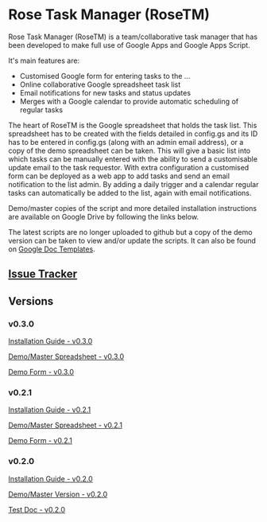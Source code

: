 # Rose Task Manager (RoseTM)


Rose Task Manager (RoseTM) is a team/collaborative task manager that has been developed to make full use of Google Apps and Google Apps Script.

It's main features are:

* Customised Google form for entering tasks to the ...
* Online collaborative Google spreadsheet task list
* Email notifications for new tasks and status updates
* Merges with a Google calendar to provide automatic scheduling of regular tasks

The heart of RoseTM is the Google spreadsheet that holds the task list. This spreadsheet has to be created with the fields detailed in config.gs and its ID has to be entered in config.gs (along with an admin email address), or a copy of the demo spreadsheet can be taken. This will give a basic list into which tasks can be manually entered with the ability to send a customisable update email to the task requestor. With extra configuration a customised form can be deployed as a web app to add tasks and send an email notification to the list admin. By adding a daily trigger and a calendar regular tasks can automatically be added to the list, again with email notifications.

Demo/master copies of the script and more detailed installation instructions are available on Google Drive by following the links below.

The latest scripts are no longer uploaded to github but a copy of the demo version can be taken to view and/or update the scripts. It can also be found on [Google Doc Templates](https://docs.google.com/templates). 

## [Issue Tracker](https://docs.google.com/spreadsheet/ccc?key=0Aneep_MqACaUdDRRMjg4VlZJbUVEMF91cHhtVUp2Unc&usp=sharing)

## Versions

### v0.3.0

[Installation Guide - v0.3.0](https://docs.google.com/document/d/1ws2OOdFm3xzOlMJx8w2ckFFfXBWW0qxZhTqO2m8-b3A/edit?usp=sharing)

[Demo/Master Spreadsheet - v0.3.0](https://docs.google.com/spreadsheet/ccc?key=0AhRtIprIrwuzdDMxWjhacmc0TF9Uam9sZERDdXFfRmc&usp=sharing)

[Demo Form - v0.3.0](https://script.google.com/macros/s/AKfycbwOphWOKCnsEqbWto_xkrfJLybOlczKayCvJarsESbKoAHmHo21/exec)

### v0.2.1

[Installation Guide - v0.2.1](https://docs.google.com/document/d/1tx0K_4vpCiD12NjGQK0WKwBeRRAxyc_wq2H9-0EscWM/edit?usp=sharing)

[Demo/Master Spreadsheet - v0.2.1](https://docs.google.com/spreadsheet/ccc?key=0AhRtIprIrwuzdGM0c3psbFNEV0RlcXdodER1ZE9tZFE&usp=sharing)

[Demo Form - v0.2.1](https://script.google.com/macros/s/AKfycbzYz3XYoLCDlFdLkeCneevHHIvMS5UBLFOTothSkQUFJ05Bixc/exec)

### v0.2.0

[Installation Guide - v0.2.0](https://docs.google.com/document/d/18gq2ppU85llHqIAJB2iLBXlUaqDDPll50fte4v2jX5Q/edit?usp=sharing)

[Demo/Master Version - v0.2.0](https://docs.google.com/spreadsheet/ccc?key=0AhRtIprIrwuzdE9FSlJtVFA1MDRpUWxJQVZCVWt3ZXc&usp=sharing)

[Test Doc - v0.2.0](https://docs.google.com/document/d/1AVo7nHECXS4cnC90z3AuQqp1R2RMiERHjVw0QWYm4Do/edit?usp=sharing)

